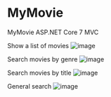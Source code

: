 # MyMovie
MyMovie ASP.NET Core 7 MVC

Show a list of movies
![image](https://github.com/taileduc0404/MyMovie/assets/133095004/e92687e8-5042-4c9c-9a43-400d26133028)

Search movies by genre
![image](https://github.com/taileduc0404/MyMovie/assets/133095004/40d1b61d-8539-499f-912c-6dd5d9160c37)

Search movies by title
![image](https://github.com/taileduc0404/MyMovie/assets/133095004/7a488bef-8e71-4db1-9ff1-184cad234648)

General search
![image](https://github.com/taileduc0404/MyMovie/assets/133095004/9f0b83fc-973d-42aa-818a-4306fc89a74f)
